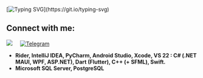 [![Typing SVG](https://readme-typing-svg.demolab.com?font=Fira+Code&pause=1000&color=0000B3&width=435&lines=Hey%2C+have+a+nice+day!)](https://git.io/typing-svg)
## Connect with me:
<a href="mailto:nika.ulasik@gmail.com?subject=Hello%20Ileri,%20From%20Github"><img src="https://img.shields.io/badge/gmail-%23D14836.svg?&style=for-the-badge&logo=gmail&logoColor=white" /></a>&nbsp;&nbsp;&nbsp;&nbsp;
<a href="https://telegram.me/nikyn4ik"><img alt="Telegram" src="https://img.shields.io/badge/Telegram-2CA5E0?logo=telegram&logoColor=white" /></a>

-  **Rider, IntelliJ IDEA, PyCharm, Android Studio, Xcode, VS 22 : C# (.NET MAUI, WPF, ASP.NET), Dart (Flutter), C++ (+ SFML), Swift.**
-  **Microsoft SQL Server, PostgreSQL**
